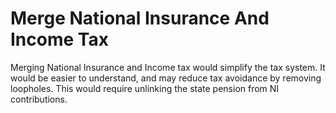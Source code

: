 Merge National Insurance And Income Tax
=======================================

Merging National Insurance and Income tax would simplify the tax system. 
It would be easier to understand, and may reduce tax avoidance by 
removing loopholes. This would require unlinking the state pension from 
NI contributions. 

